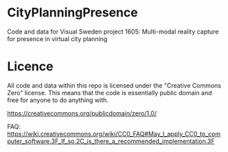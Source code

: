 # CityPlanningPresence
Code and data for Visual Sweden project 1605: Multi-modal reality capture for presence in virtual city planning

# Licence
All code and data within this repo is licensed under the "Creative Commons Zero" license. This means that the code is essentially public domain and free for anyone to do anything with. 

https://creativecommons.org/publicdomain/zero/1.0/

FAQ:
https://wiki.creativecommons.org/wiki/CC0_FAQ#May_I_apply_CC0_to_computer_software.3F_If_so.2C_is_there_a_recommended_implementation.3F

